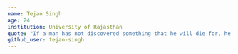 ```yaml
---
name: Tejan Singh
age: 24
institution: University of Rajasthan
quote: "If a man has not discovered something that he will die for, he isn't fit to live." ~ Martin Luther King, Jr.
github_user: tejan-singh
---
```

